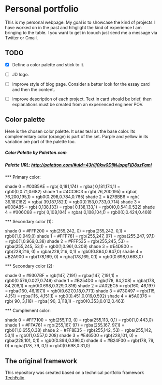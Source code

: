 # Personal portfolio

This is my personal webpage. My goal is to showcase the kind of projects I have worked on in the past and hihglight the kind of experience I am bringing to the table.
I you want to get in toouch just send me a message via Twitter or Gmail.

## TODO 

- [x] Define a color palette and stick to it.
- [ ] JD logo.
- [ ] Improve style of blog page. Consider a better look for the essay card and then the content.
- [ ] Improve description of each project. Text in card should be brief, then explanations must be created from an experienced engineer POV. 



## Color palette

Here is the chosen color palette. It uses teal as the base color. Its complementary color (orange) is part of the set. Purple and yellow in its variation are part of the palette too. 

#####  Color Palette by Paletton.com
#####  Palette URL: http://paletton.com/#uid=43h1j0kw0DljNJppqFjD8szFqmi


*** Primary color:

   shade 0 = #00B5AE = rgb(  0,181,174) = rgba(  0,181,174,1) = rgb0(0,0.71,0.682)
   shade 1 = #4CC8C3 = rgb( 76,200,195) = rgba( 76,200,195,1) = rgb0(0.298,0.784,0.765)
   shade 2 = #27BBB6 = rgb( 39,187,182) = rgba( 39,187,182,1) = rgb0(0.153,0.733,0.714)
   shade 3 = #008A85 = rgb(  0,138,133) = rgba(  0,138,133,1) = rgb0(0,0.541,0.522)
   shade 4 = #006C68 = rgb(  0,108,104) = rgba(  0,108,104,1) = rgb0(0,0.424,0.408)

*** Secondary color (1):

   shade 0 = #FFF200 = rgb(255,242,  0) = rgba(255,242,  0,1) = rgb0(1,0.949,0)
   shade 1 = #FFF761 = rgb(255,247, 97) = rgba(255,247, 97,1) = rgb0(1,0.969,0.38)
   shade 2 = #FFF535 = rgb(255,245, 53) = rgba(255,245, 53,1) = rgb0(1,0.961,0.208)
   shade 3 = #E4D800 = rgb(228,216,  0) = rgba(228,216,  0,1) = rgb0(0.894,0.847,0)
   shade 4 = #B2A900 = rgb(178,169,  0) = rgba(178,169,  0,1) = rgb0(0.698,0.663,0)

*** Secondary color (2):

   shade 0 = #9307BF = rgb(147,  7,191) = rgba(147,  7,191,1) = rgb0(0.576,0.027,0.749)
   shade 1 = #B254D0 = rgb(178, 84,208) = rgba(178, 84,208,1) = rgb0(0.698,0.329,0.816)
   shade 2 = #A02EC5 = rgb(160, 46,197) = rgba(160, 46,197,1) = rgb0(0.627,0.18,0.773)
   shade 3 = #730497 = rgb(115,  4,151) = rgba(115,  4,151,1) = rgb0(0.451,0.016,0.592)
   shade 4 = #5A0376 = rgb( 90,  3,118) = rgba( 90,  3,118,1) = rgb0(0.353,0.012,0.463)

*** Complement color:

   shade 0 = #FF7100 = rgb(255,113,  0) = rgba(255,113,  0,1) = rgb0(1,0.443,0)
   shade 1 = #FFA761 = rgb(255,167, 97) = rgba(255,167, 97,1) = rgb0(1,0.655,0.38)
   shade 2 = #FF8E35 = rgb(255,142, 53) = rgba(255,142, 53,1) = rgb0(1,0.557,0.208)
   shade 3 = #E46500 = rgb(228,101,  0) = rgba(228,101,  0,1) = rgb0(0.894,0.396,0)
   shade 4 = #B24F00 = rgb(178, 79,  0) = rgba(178, 79,  0,1) = rgb0(0.698,0.31,0)


## The original framework

This repository was created based on a technical portfolio framework [TechFolio](http://techfolios.github.io). 


